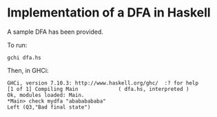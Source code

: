 # Implementation of a DFA in Haskell
A sample DFA has been provided.

To run:
```{sh}
gchi dfa.hs
```
Then, in GHCi:
```
GHCi, version 7.10.3: http://www.haskell.org/ghc/  :? for help
[1 of 1] Compiling Main             ( dfa.hs, interpreted )
Ok, modules loaded: Main.
*Main> check mydfa "abababababa"
Left (Q3,"Bad final state")
```